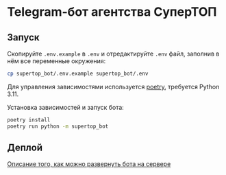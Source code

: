 # Telegram-бот агентства СуперТОП

## Запуск

Скопируйте `.env.example` в `.env` и отредактируйте `.env` файл, заполнив в нём все переменные окружения:

```bash
cp supertop_bot/.env.example supertop_bot/.env
```

Для управления зависимостями используется [poetry](https://python-poetry.org/),
требуется Python 3.11.

Установка зависимостей и запуск бота:

```bash
poetry install
poetry run python -m supertop_bot
```


## Деплой

[Описание того, как можно развернуть бота на сервере](DEPLOY.md)
